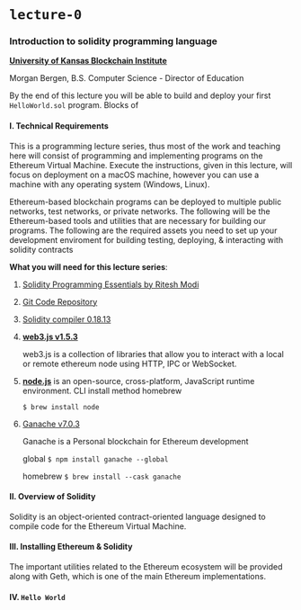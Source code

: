 # `lecture-0`

### Introduction to solidity programming language

[**University of Kansas Blockchain Institute** ](https://kublockchain.com)

Morgan Bergen, B.S. Computer Science - Director of Education

By the end of this lecture you will be able to build and deploy your first `HelloWorld.sol` program. Blocks of

#### I. Technical Requirements

This is a programming lecture series, thus most of the work and teaching here will consist of programming and implementing programs on the Ethereum Virtual Machine. Execute the instructions, given in this lecture, will focus on deployment on a macOS machine, however you can use a machine with any operating system (Windows, Linux).

Ethereum-based blockchain programs can be deployed to multiple public networks, test networks, or private networks. The following will be the Ethereum-based tools and utilities that are necessary for building our programs. The following are the required assets you need to set up your development enviroment for building testing, deploying, & interacting with solidity contracts

**What you will need for this lecture series**:

1.  [Solidity Programming Essentials by Ritesh Modi ](libgen.li/file.php?md5=edd48931e28e22d74c84a03c28f50118)

2.  [Git Code Repository](https://github.com/PacktPublishing/Solidity-Programming-Essentials-Second-Edition.git)

3.  [Solidity compiler 0.18.13](https://github.com/PacktPublishing/Solidity-Programming-Essentials-Second-Edition.git)

4.  [**web3.js v1.5.3**](https://web3js.readthedocs.io/en/v1.7.5/)

    web3.js is a collection of libraries that allow you to interact with a local or remote ethereum node using HTTP, IPC or WebSocket.

5.  [**node.js**](https://nodejs.org/en/) is an open-source, cross-platform, JavaScript runtime environment.
    CLI install method homebrew

    ```
    $ brew install node
    ```

6.  [Ganache v7.0.3](https://github.com/trufflesuite/ganache.git)

    Ganache is a Personal blockchain for Ethereum development

    global `$ npm install ganache --global`

    homebrew `$ brew install --cask ganache`

#### II. Overview of Solidity

Solidity is an object-oriented contract-oriented language designed to compile code for the Ethereum Virtual Machine.

#### III. Installing Ethereum & Solidity

The important utilities related to the Ethereum ecosystem will be provided along with Geth, which is one of the main Ethereum implementations.

#### IV. `Hello World`
